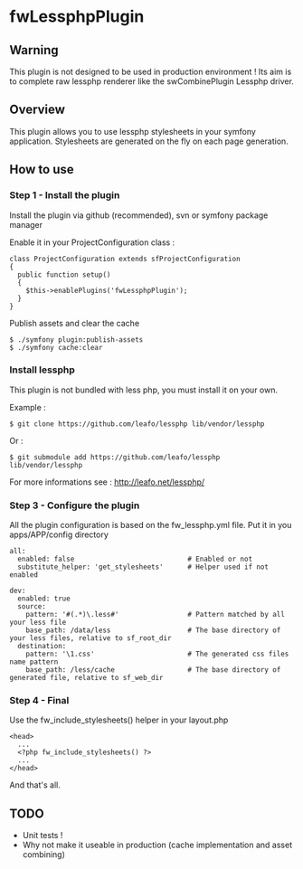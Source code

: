 # fwLessphpPlugin

## Warning

This plugin is not designed to be used in production environment ! Its aim is to complete raw lessphp renderer like
the swCombinePlugin Lessphp driver.

## Overview

This plugin allows you to use lessphp stylesheets in your symfony application.
Stylesheets are generated on the fly on each page generation.

## How to use

### Step 1 - Install the plugin

Install the plugin via github (recommended), svn or symfony package manager

Enable it in your ProjectConfiguration class :

    class ProjectConfiguration extends sfProjectConfiguration
    {
      public function setup()
      {
        $this->enablePlugins('fwLessphpPlugin');
      }
    }

Publish assets and clear the cache

    $ ./symfony plugin:publish-assets
    $ ./symfony cache:clear

### Install lessphp

This plugin is not bundled with less php, you must install it on your own.

Example :

    $ git clone https://github.com/leafo/lessphp lib/vendor/lessphp

Or :

    $ git submodule add https://github.com/leafo/lessphp lib/vendor/lessphp

For more informations see : http://leafo.net/lessphp/

### Step 3 - Configure the plugin

All the plugin configuration is based on the fw_lessphp.yml file. Put it in you apps/APP/config directory

    all:
      enabled: false                            # Enabled or not
      substitute_helper: 'get_stylesheets'      # Helper used if not enabled

    dev:
      enabled: true
      source:
        pattern: '#(.*)\.less#'                 # Pattern matched by all your less file
        base_path: /data/less                   # The base directory of your less files, relative to sf_root_dir
      destination:
        pattern: '\1.css'                       # The generated css files name pattern
        base_path: /less/cache                  # The base directory of generated file, relative to sf_web_dir

### Step 4 - Final

Use the fw_include_stylesheets() helper in your layout.php

    <head>
      ...
      <?php fw_include_stylesheets() ?>
      ...
    </head>

And that's all.

## TODO

 * Unit tests !
 * Why not make it useable in production (cache implementation and asset combining)